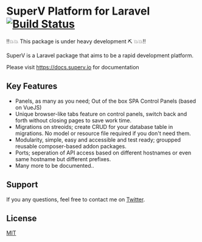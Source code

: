 
# SuperV Platform for Laravel [![Build Status](https://travis-ci.org/superv/platform.svg?branch=master)](https://travis-ci.org/superv/platform)
‼️💥💥 This package is under heavy development ⛏ 💥💥‼️

SuperV is a Laravel package that aims to be a rapid development platform.  

Please visit https://docs.superv.io for documentation

## Key Features
- Panels, as many as you need; Out of the box SPA Control Panels (based on VueJS)
- Unique browser-like tabs feature on control panels, switch back and forth without closing pages to save work time.
- Migrations on streoids; create CRUD for your database table in migrations. No model or resource file required if you don't need them.
- Modularity, simple, easy and accessible and test ready; groupped reusable composer-based addon packages.
- Ports; seperation of API access based on different hostnames or even same hostname but different prefixes.
- Many more to be documented..

## Support
If you any questions, feel free to contact me on [Twitter](https://twitter.com/daliselcuk).

## License
[MIT](https://github.com/superv/superv-platform/blob/master/LICENSE.md)

